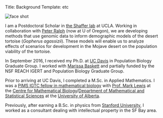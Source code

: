 Title: Background
Template: etc

![face shot]({filename}/images/headshot_250x250.jpeg)

I am a Postdoctoral Scholar in <a href="https://www.eeb.ucla.edu/Faculty/Shaffer/">the Shaffer lab</a>
at UCLA.
Working in collaboration with <a href="http://ralphlab.usc.edu/">Peter Ralph</a> (now at U of Oregon), we are developing methods that use genomic data to inform demographic models of the desert tortoise (<em>Gopherus agassizii</em>).
These models will enable us to analyze effects of scenarios for development in
the Mojave desert on the population viability of the tortoise.


In September 2016, I received my Ph.D. at <a href="http://www.ucdavis.edu">UC
Davis</a> in Population Biology Graduate Group. I worked with <a
href="http://www.des.ucdavis.edu/faculty/baskett/research.html">Marissa
Baskett</a> and partially funded by the NSF REACH IGERT and Population Biology
Graduate Group.

Prior to arriving at UC Davis, I completed a M.Sc. in Applied Mathematics. I was a <a
 href="http://www.pims.math.ca/scientific/graduate-training-igtc/mathematical-biology">PIMS
 IGTC fellow in mathematical biology</a> with <a
 href="http://www.math.ualberta.ca/~mlewis/">Prof.  Mark Lewis</a> at
 the <a href="http://www.math.ualberta.ca/~mathbio">Centre for
 Mathematical Biology</a>/<a
 href="http://www.math.ualberta.ca/">Department of Mathematical and
 Statistical Sciences</a> at the <a
 href="http://www.ualberta.ca/">University of Alberta</a>.


Previously, after earning a B.Sc. in physics from <a
href="http://www.stanford.edu"> Stanford University</a>, I worked as
a consultant dealing with intellectual property in the SF Bay area.

  

